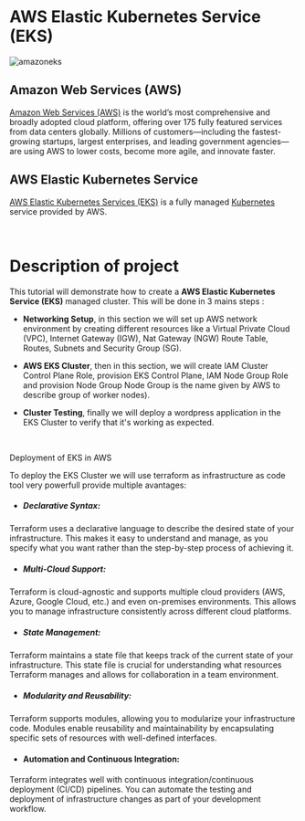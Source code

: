 # AWS Elastic Kubernetes Service (EKS)
![amazoneks](https://github.com/carollebertille/aws-eks/assets/99866372/453f7dca-b78e-4b21-914a-fe90fc162008)

## Amazon Web Services (AWS)

[Amazon Web Services (AWS)](https://aws.amazon.com/what-is-aws/?nc1=h_ls) is the world’s most comprehensive and broadly adopted cloud platform, offering over 175 fully featured services from data centers globally. Millions of customers—including the fastest-growing startups, largest enterprises, and leading government agencies—are using AWS to lower costs, become more agile, and innovate faster.

## AWS Elastic Kubernetes Service

[AWS Elastic Kubernetes Services (EKS)](https://aws.amazon.com/eks/?nc1=h_ls) is a fully managed [Kubernetes](https://kubernetes.io/) service provided by AWS. 

<br>

# Description of project
This tutorial will demonstrate how to create a **AWS Elastic Kubernetes Service (EKS)** managed cluster. This will be done in 3 mains steps :

- __Networking Setup__, in this section we will set up AWS network environment by creating different resources like a Virtual Private Cloud (VPC), Internet Gateway (IGW),  Nat Gateway (NGW) Route Table, Routes, Subnets and Security Group (SG).

- __AWS EKS Cluster__, then in this section, we will create IAM Cluster Control Plane Role, provision EKS Control Plane, IAM Node Group Role and provision Node Group Node Group is the name given by AWS to describe group of worker nodes).

- __Cluster Testing__, finally we will deploy a wordpress application in the EKS Cluster to verify that it's working as expected.

<br>

Deployment of EKS in AWS

To deploy the EKS Cluster we will use terraform as infrastructure as code tool very powerfull provide multiple avantages:

- ##### Declarative Syntax:
Terraform uses a declarative language to describe the desired state of your infrastructure. This makes it easy to understand and manage, as you specify what you want rather than the step-by-step process of achieving it.

- ##### Multi-Cloud Support:
Terraform is cloud-agnostic and supports multiple cloud providers (AWS, Azure, Google Cloud, etc.) and even on-premises environments. This allows you to manage infrastructure consistently across different cloud platforms.

- ##### State Management:
Terraform maintains a state file that keeps track of the current state of your infrastructure. This state file is crucial for understanding what resources Terraform manages and allows for collaboration in a team environment.

- ##### Modularity and Reusability:
Terraform supports modules, allowing you to modularize your infrastructure code. Modules enable reusability and maintainability by encapsulating specific sets of resources with well-defined interfaces.

- #### Automation and Continuous Integration:
Terraform integrates well with continuous integration/continuous deployment (CI/CD) pipelines. You can automate the testing and deployment of infrastructure changes as part of your development workflow.






